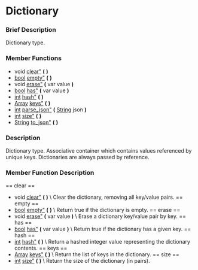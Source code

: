 #  Dictionary  
###  Brief Description  
Dictionary type.
###  Member Functions 
  * void [clear"](#clear) **(** **)**
  * [bool](class_bool) [empty"](#empty) **(** **)**
  * void [erase"](#erase) **(** var value  **)**
  * [bool](class_bool) [has"](#has) **(** var value  **)**
  * [int](class_int) [hash"](#hash) **(** **)**
  * [Array](class_array) [keys"](#keys) **(** **)**
  * [int](class_int) [parse_json"](#parse_json) **(** [String](class_string) json  **)**
  * [int](class_int) [size"](#size) **(** **)**
  * [String](class_string) [to_json"](#to_json) **(** **)**
###  Description  
Dictionary type. Associative container which contains values referenced by unique keys. Dictionaries are always passed by reference.
###  Member Function Description  
==  clear  ==
  * void [clear"](#clear) **(** **)**
\\
Clear the dictionary, removing all key/value pairs.
==  empty  ==
  * [bool](class_bool) [empty"](#empty) **(** **)**
\\
Return true if the dictionary is empty.
==  erase  ==
  * void [erase"](#erase) **(** var value  **)**
\\
Erase a dictionary key/value pair by key.
==  has  ==
  * [bool](class_bool) [has"](#has) **(** var value  **)**
\\
Return true if the dictionary has a given key.
==  hash  ==
  * [int](class_int) [hash"](#hash) **(** **)**
\\
Return a hashed integer value representing the dictionary contents.
==  keys  ==
  * [Array](class_array) [keys"](#keys) **(** **)**
\\
Return the list of keys in the dictionary.
==  size  ==
  * [int](class_int) [size"](#size) **(** **)**
\\
Return the size of the dictionary (in pairs).
